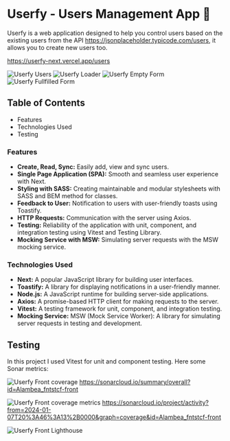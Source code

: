 # Userfy - Users Management App 👤

Userfy is a web application designed to help you control users based on the existing users from the API https://jsonplaceholder.typicode.com/users, it allows you to create new users too.

https://userfy-next.vercel.app/users

![Userfy Users](https://cdn.discordapp.com/attachments/1145135177534812231/1195304710379421796/Captura_de_pantalla_2024-01-12_104808.png)
![Userfy Loader](https://cdn.discordapp.com/attachments/1145135177534812231/1195305155130818580/Captura_de_pantalla_2024-01-12_105548.png)
![Userfy Empty Form](https://cdn.discordapp.com/attachments/1145135177534812231/1195304710710767646/Captura_de_pantalla_2024-01-12_104823.png)
![Userfy Fullfilled Form](https://cdn.discordapp.com/attachments/1145135177534812231/1195305359301165106/Captura_de_pantalla_2024-01-12_105329.png)

## Table of Contents

- Features
- Technologies Used
- Testing

### Features

- **Create, Read, Sync:** Easily add, view and sync users.
- **Single Page Application (SPA):** Smooth and seamless user experience with Next.
- **Styling with SASS:** Creating maintainable and modular stylesheets with SASS and BEM method for classes.
- **Feedback to User:** Notification to users with user-friendly toasts using Toastify.
- **HTTP Requests:** Communication with the server using Axios.
- **Testing:** Reliability of the application with unit, component, and integration testing using Vitest and Testing Library.
- **Mocking Service with MSW:** Simulating server requests with the MSW mocking service.

### Technologies Used

- **Next:** A popular JavaScript library for building user interfaces.
- **Toastify:** A library for displaying notifications in a user-friendly manner.
- **Node.js:** A JavaScript runtime for building server-side applications.
- **Axios:** A promise-based HTTP client for making requests to the server.
- **Vitest:** A testing framework for unit, component, and integration testing.
- **Mocking Service:**
  MSW (Mock Service Worker): A library for simulating server requests in testing and development.

## Testing

In this project I used Vitest for unit and component testing.
Here some Sonar metrics:

![Userfy Front coverage](https://cdn.discordapp.com/attachments/1145135177534812231/1156617901139316746/Captura_de_pantalla_2023-09-27_162333.png)
https://sonarcloud.io/summary/overall?id=Alambea_fntstcf-front

![Userfy Front coverage metrics](https://cdn.discordapp.com/attachments/1145135177534812231/1156617900854087691/Captura_de_pantalla_2023-09-27_162259.png)
https://sonarcloud.io/project/activity?from=2024-01-07T20%3A46%3A13%2B0000&graph=coverage&id=Alambea_fntstcf-front

![Userfy Front Lighthouse](https://cdn.discordapp.com/attachments/1145135177534812231/1195302241888911412/Captura_de_pantalla_2024-01-12_104045.png)
